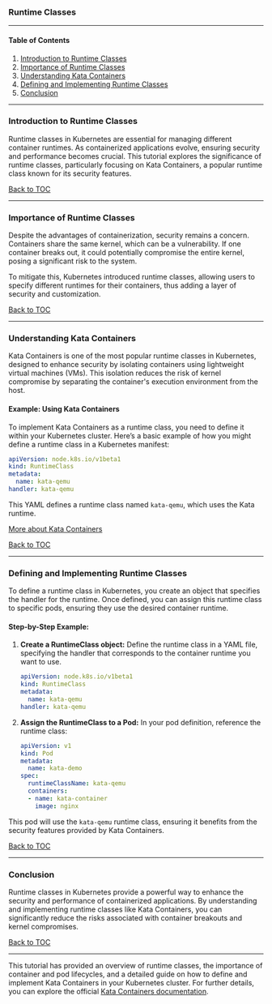 

### Runtime Classes

---

#### Table of Contents
1. [Introduction to Runtime Classes](#introduction-to-runtime-classes)
2. [Importance of Runtime Classes](#importance-of-runtime-classes)
3. [Understanding Kata Containers](#understanding-kata-containers)
4. [Defining and Implementing Runtime Classes](#defining-and-implementing-runtime-classes)
5. [Conclusion](#conclusion)

---

### Introduction to Runtime Classes
Runtime classes in Kubernetes are essential for managing different container runtimes. As containerized applications evolve, ensuring security and performance becomes crucial. This tutorial explores the significance of runtime classes, particularly focusing on Kata Containers, a popular runtime class known for its security features.

[Back to TOC](#table-of-contents)

---

### Importance of Runtime Classes
Despite the advantages of containerization, security remains a concern. Containers share the same kernel, which can be a vulnerability. If one container breaks out, it could potentially compromise the entire kernel, posing a significant risk to the system.

To mitigate this, Kubernetes introduced runtime classes, allowing users to specify different runtimes for their containers, thus adding a layer of security and customization.

[Back to TOC](#table-of-contents)

---

### Understanding Kata Containers
Kata Containers is one of the most popular runtime classes in Kubernetes, designed to enhance security by isolating containers using lightweight virtual machines (VMs). This isolation reduces the risk of kernel compromise by separating the container's execution environment from the host.

#### Example: Using Kata Containers
To implement Kata Containers as a runtime class, you need to define it within your Kubernetes cluster. Here’s a basic example of how you might define a runtime class in a Kubernetes manifest:

```yaml
apiVersion: node.k8s.io/v1beta1
kind: RuntimeClass
metadata:
  name: kata-qemu
handler: kata-qemu
```

This YAML defines a runtime class named `kata-qemu`, which uses the Kata runtime.

[More about Kata Containers](https://katacontainers.io/)

[Back to TOC](#table-of-contents)

---

### Defining and Implementing Runtime Classes
To define a runtime class in Kubernetes, you create an object that specifies the handler for the runtime. Once defined, you can assign this runtime class to specific pods, ensuring they use the desired container runtime.

#### Step-by-Step Example:
1. **Create a RuntimeClass object:**
   Define the runtime class in a YAML file, specifying the handler that corresponds to the container runtime you want to use.

   ```yaml
   apiVersion: node.k8s.io/v1beta1
   kind: RuntimeClass
   metadata:
     name: kata-qemu
   handler: kata-qemu
   ```

2. **Assign the RuntimeClass to a Pod:**
   In your pod definition, reference the runtime class:

   ```yaml
   apiVersion: v1
   kind: Pod
   metadata:
     name: kata-demo
   spec:
     runtimeClassName: kata-qemu
     containers:
     - name: kata-container
       image: nginx
   ```

This pod will use the `kata-qemu` runtime class, ensuring it benefits from the security features provided by Kata Containers.

[Back to TOC](#table-of-contents)

---

### Conclusion
Runtime classes in Kubernetes provide a powerful way to enhance the security and performance of containerized applications. By understanding and implementing runtime classes like Kata Containers, you can significantly reduce the risks associated with container breakouts and kernel compromises.

[Back to TOC](#table-of-contents)

---

This tutorial has provided an overview of runtime classes, the importance of container and pod lifecycles, and a detailed guide on how to define and implement Kata Containers in your Kubernetes cluster. For further details, you can explore the official [Kata Containers documentation](https://katacontainers.io/).
